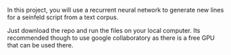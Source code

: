 In this project, you will use a recurrent neural network to generate new lines for a seinfeld script from a text corpus. 

Just download the repo and run the files on your local computer. Its recommended though to use google collaboratory as there is a free GPU that can be used there. 
